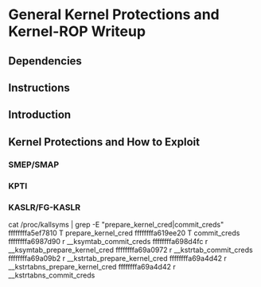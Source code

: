 # General Kernel Protections and Kernel-ROP Writeup

## Dependencies

## Instructions

## Introduction

## Kernel Protections and How to Exploit

### SMEP/SMAP

### KPTI

### KASLR/FG-KASLR


cat /proc/kallsyms | grep -E "prepare_kernel_cred|commit_creds"
ffffffffa5ef7810 T prepare_kernel_cred
ffffffffa619ee20 T commit_creds
ffffffffa6987d90 r __ksymtab_commit_creds
ffffffffa698d4fc r __ksymtab_prepare_kernel_cred
ffffffffa69a0972 r __kstrtab_commit_creds
ffffffffa69a09b2 r __kstrtab_prepare_kernel_cred
ffffffffa69a4d42 r __kstrtabns_prepare_kernel_cred
ffffffffa69a4d42 r __kstrtabns_commit_creds
